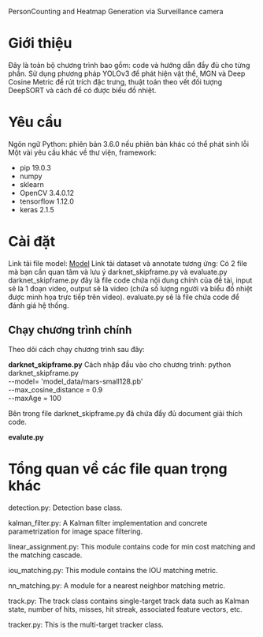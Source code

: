 PersonCounting and Heatmap Generation via Surveillance camera

# Giới thiệu
Đây là toàn bộ chương trình bao gồm: code và hướng dẫn đầy đủ cho từng phần. Sử dụng phương pháp YOLOv3 để phát hiện vật thể, MGN và Deep Cosine Metric để rút trích đặc trưng, thuật toán theo vết đối tượng DeepSORT và cách để có được biểu đồ nhiệt.
# Yêu cầu
Ngôn ngữ Python: phiên bản 3.6.0 nếu phiên bản khác có thể phát sinh lỗi
Một vài yêu cầu khác về thư viện, framework:
* pip 19.0.3
* numpy
* sklearn
* OpenCV 3.4.0.12
* tensorflow 1.12.0
* keras 2.1.5
# Cài đặt
Link tải file model: [Model](https://drive.google.com/drive/folders/1N6rZx481kLOZ4d7Wa2EAZzmgLdhT9eRF?usp=sharing)
Link tải dataset và annotate tương ứng: 
Có 2 file mà bạn cần quan tâm và lưu ý
darknet_skipframe.py và evaluate.py
darknet_skipframe.py đây là file code chứa nội dung chính của đề tài, input sẽ là 1 đoạn video, output sẽ là video (chứa số lượng người và biểu đồ nhiệt được minh họa trực tiếp trên video).
evaluate.py sẽ là file chứa code để đánh giá hệ thống.
## Chạy chương trình chính
Theo dõi cách chạy chương trình sau đây:

**darknet_skipframe.py**
Cách nhập đầu vào cho chương trình:
python darknet_skipframe.py \
--model= 'model_data/mars-small128.pb'\
--max_cosine_distance = 0.9 \
--maxAge = 100 

Bên trong file darknet_skipframe.py đã chứa đẩy đủ document giải thích code.

**evalute.py**

# Tổng quan về các file quan trọng khác
detection.py: Detection base class.

kalman_filter.py: A Kalman filter implementation and concrete parametrization for image space filtering.

linear_assignment.py: This module contains code for min cost matching and the matching cascade.

iou_matching.py: This module contains the IOU matching metric.

nn_matching.py: A module for a nearest neighbor matching metric.

track.py: The track class contains single-target track data such as Kalman state, number of hits, misses, hit streak, associated feature vectors, etc.

tracker.py: This is the multi-target tracker class.

